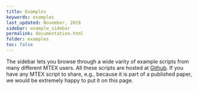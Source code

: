 ```yaml
---
title: Examples
keywords: examples
last_updated: November, 2019
sidebar: example_sidebar
permalink: documentation.html
folder: examples
toc: false
---
```


The sidebar lets you browse through a wide varity of example scripts from many
different MTEX users. All these scripts are hosted at
[Github](https://github.com/mtex-toolbox/examples). If you have any MTEX
script to share, e.g., because it is part of a published paper, we would be
extremely happy to put it on this page.
